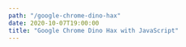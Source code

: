 ```yaml
---
path: "/google-chrome-dino-hax"
date: 2020-10-07T19:00:00
title: "Google Chrome Dino Hax with JavaScript"
---
```



